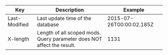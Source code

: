 | Key | Description | Example |
| --- | --- | --- |
| Last-Modified | Last update time of the database | 2015-07-26T00:00:02.185Z |
| X-length | Length of all scoped mods. Query parameter does NOT affect the result. | 1131 |
